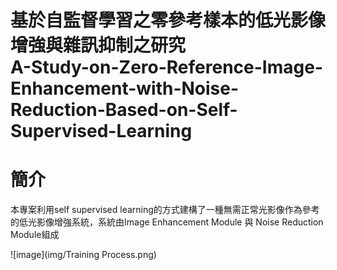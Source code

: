 # 基於自監督學習之零參考樣本的低光影像增強與雜訊抑制之研究 <br> A-Study-on-Zero-Reference-Image-Enhancement-with-Noise-Reduction-Based-on-Self-Supervised-Learning

# 簡介
本專案利用self supervised learning的方式建構了一種無需正常光影像作為參考的低光影像增強系統，系統由Image Enhancement Module 與 Noise Reduction Module組成

![image](img/Training Process.png)

